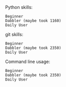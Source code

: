 Python skills:

    Beginner
    Dabbler (maybe took 1160)
    Daily User

git skills:

    Beginner
    Dabbler (maybe took 2350)
    Daily User

Command line usage:

    Beginner
    Dabbler (maybe took 2350)
    Daily User